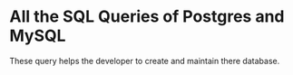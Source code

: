 # All the SQL Queries of Postgres and MySQL

These query helps the developer to create and maintain there database.
